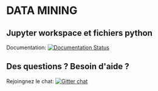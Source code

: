 # **DATA MINING**
Jupyter workspace et fichiers python
-----------------------------------
Documentation:
[![Documentation Status](//readthedocs.org/projects/workspace-internship/badge/?version=latest)](https://workspace-internship.readthedocs.io/en/latest/?badge=latest)

Des questions ? Besoin d'aide ?
-------------------------------
Rejoingnez le chat:
[![Gitter chat](https://badges.gitter.im/gitterHQ/gitter.png)](https://gitter.im/internship_project/Lobby)
